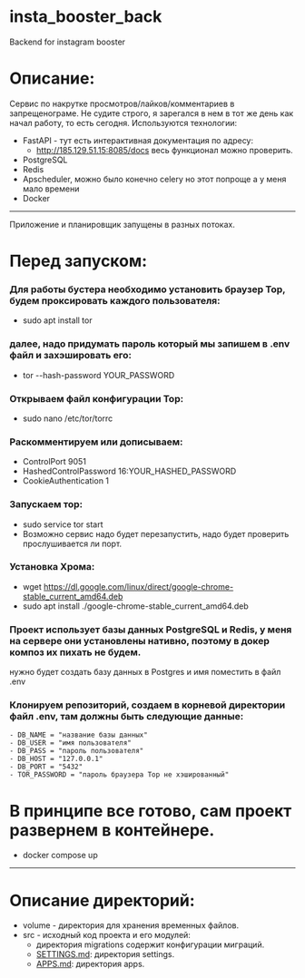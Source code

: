 # insta_booster_back
Backend for instagram booster

# Описание:
Сервис по накрутке просмотров/лайков/комментариев в запрещенограме.
Не судите строго, я зарегался в нем в тот же день как начал работу, то есть сегодня.
Используются технологии:
- FastAPI - тут есть интерактивная документация по адресу:
    - http://185.129.51.15:8085/docs весь функционал можно проверить.
- PostgreSQL
- Redis
- Apscheduler, можно было конечно celery но этот попроще а у меня мало времени
- Docker
---
Приложение и планировщик запущены в разных потоках.

# Перед запуском:
### Для работы бустера необходимо установить браузер Тор, будем проксировать каждого пользователя:
- sudo apt install tor
### далее, надо придумать пароль который мы запишем в .env файл и захэшировать его:
- tor --hash-password YOUR_PASSWORD
### Открываем файл конфигурации Тор:
- sudo nano /etc/tor/torrc
### Раскомментируем или дописываем:
- ControlPort 9051
- HashedControlPassword 16:YOUR_HASHED_PASSWORD
- CookieAuthentication 1

### Запускаем тор: 
- sudo service tor start
- Возможно сервис надо будет перезапустить, надо будет проверить прослушивается ли порт.

### Установка Хрома:
- wget https://dl.google.com/linux/direct/google-chrome-stable_current_amd64.deb
- sudo apt install ./google-chrome-stable_current_amd64.deb

### Проект использует базы данных PostgreSQL и Redis, у меня на сервере они установлены нативно, поэтому в докер композ их пихать не будем.
нужно будет создать базу данных в Postgres и имя поместить в файл .env

### Клонируем репозиторий, создаем в корневой директории файл .env, там должны быть следующие данные:
    - DB_NAME = "название базы данных"
    - DB_USER = "имя пользователя"
    - DB_PASS = "пароль пользователя"
    - DB_HOST = "127.0.0.1"
    - DB_PORT = "5432"
    - TOR_PASSWORD = "пароль браузера Тор не хэшированный"

# В принципе все готово, сам проект развернем в контейнере.
- docker compose up

---
# Описание директорий:
- volume - директория для хранения временных файлов.
- src - исходный код проекта и его модулей:
    - директория migrations содержит конфигурации миграций.
    - [SETTINGS.md](src/settings/SETTINGS.md): директория settings.
    - [APPS.md](src/apps/APPS.md): директория apps.

